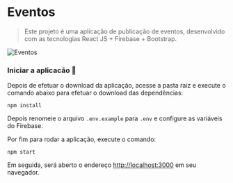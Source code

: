 # Eventos

> Este projeto é uma aplicação de publicação de eventos, desenvolvido com as tecnologias React JS + Firebase + Bootstrap.

![Eventos](https://user-images.githubusercontent.com/6399309/65563773-b4f9f500-df18-11e9-9a53-3be37650a3b6.PNG)

### Iniciar a aplicacão :checkered_flag:

Depois de efetuar o download da aplicação, acesse a pasta raiz e execute o comando abaixo para efetuar o download das dependências:

```console
npm install
```

Depois renomeie o arquivo `.env.example` para `.env` e configure as variáveis do Firebase.

Por fim para rodar a aplicação, execute o comando: <br>

```console
npm start
```

Em seguida, será aberto o endereço [http://localhost:3000](http://localhost:3000) em seu navegador.
